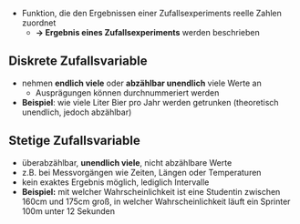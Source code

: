 - Funktion, die den Ergebnissen einer Zufallsexperiments reelle Zahlen zuordnet
	- **-> Ergebnis eines Zufallsexperiments** werden beschrieben

## Diskrete Zufallsvariable
- nehmen **endlich viele** oder **abzählbar unendlich** viele Werte an
	- Ausprägungen können durchnummeriert werden
- **Beispiel**: wie viele Liter Bier pro Jahr werden getrunken (theoretisch unendlich, jedoch abzählbar) 

## Stetige Zufallsvariable
- überabzählbar, **unendlich viele**, nicht abzählbare Werte
- z.B. bei Messvorgängen wie Zeiten, Längen oder Temperaturen
- kein exaktes Ergebnis möglich, lediglich Intervalle
- **Beispiel:** mit welcher Wahrscheinlichkeit ist eine Studentin zwischen 160cm und 175cm groß, in welcher Wahrscheinlichkeit läuft ein Sprinter 100m unter 12 Sekunden